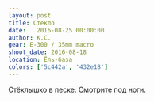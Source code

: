 ```yaml
---
layout: post
title: Стекло
date:   2016-08-25 00:00:00
author: К.С.
gear: E-300 / 35mm macro
shoot_date: 2016-08-18
location: Ёль-база
colors: ['5c442a', '432e18']
---
```


Стёклышко в песке. Смотрите под ноги.
